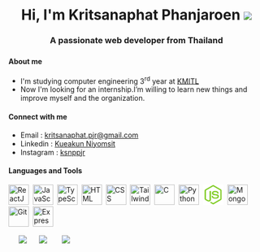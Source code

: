 <h1 align="center">Hi, I'm Kritsanaphat Phanjaroen <img src="https://media.giphy.com/media/hvRJCLFzcasrR4ia7z/giphy.gif" width="28"></h1>
<h3 align="center">A passionate web developer from Thailand<h3>

#### About me
- I'm studying computer engineering 3<sup>rd</sup> year at [KMITL](https://ce.kmitl.ac.th/)
- Now I'm looking for an internship.I’m willing to learn new things and improve myself and the organization.

#### Connect with me
- Email : kritsanaphat.pjr@gmail.com
- Linkedin : <a href="https://www.linkedin.com/in/kueakun-niyomsit-369457255/" target="_blank" rel="noreferrer">Kueakun Niyomsit</a>
- Instagram : <a href="https://www.instagram.com/kueakun.k/" target="_blank" rel="noreferrer">ksnppjr</a>

#### Languages and Tools
<p>
<img src="https://cdn.jsdelivr.net/gh/devicons/devicon/icons/react/react-original-wordmark.svg" title="ReactJS" height="40" width="40"/>&nbsp;
<img src="https://cdn.jsdelivr.net/gh/devicons/devicon/icons/javascript/javascript-original.svg" title="JavaScript" height="40" width="40" />&nbsp;
<img src="https://cdn.jsdelivr.net/gh/devicons/devicon/icons/typescript/typescript-original.svg" title="TypeScript" height="40" width="40" />&nbsp;
<img src="https://cdn.jsdelivr.net/gh/devicons/devicon/icons/html5/html5-original.svg" title="HTML" height="40" width="40"/>&nbsp;
<img src="https://cdn.jsdelivr.net/gh/devicons/devicon/icons/css3/css3-original.svg" title="CSS" height="40" width="40"/>&nbsp;
<img src="https://cdn.jsdelivr.net/gh/devicons/devicon/icons/tailwindcss/tailwindcss-plain.svg" title="TailwindCSS" height="40" width="40"/>&nbsp;
<img src="https://cdn.jsdelivr.net/gh/devicons/devicon/icons/c/c-original.svg" title="C" height="40" width="40"/>&nbsp;
<img src="https://cdn.jsdelivr.net/gh/devicons/devicon/icons/python/python-original.svg" title="Python" height="40" width="40"/>&nbsp;
<img src="https://github.com/devicons/devicon/blob/master/icons/nodejs/nodejs-original.svg"  title="nodeJS" alt="nodeJS" width="40" height="40"/>&nbsp;
<img src="https://cdn.jsdelivr.net/gh/devicons/devicon/icons/mongodb/mongodb-original-wordmark.svg" title="MongoDB" height="40" width="40"/>&nbsp;
<img src="https://cdn.jsdelivr.net/gh/devicons/devicon/icons/git/git-original.svg" title="Git" height="40" width="40"/>&nbsp;
<img src="https://cdn.jsdelivr.net/gh/devicons/devicon/icons/express/express-original.svg" title="Express" height="40" width="40"/>
</p>
<div>
  <img src='https://github-readme-stats.vercel.app/api?username=kritsanaphat&hide=issues&count_private=true&show_icons=true&theme=bear' style = "padding-left:4%" width= "50%"/>
  <img src='https://github-readme-stats.vercel.app/api?username=Kueakun-K&hide=issues&count_private=true&show_icons=true&theme=bear' style = "padding-left:4%" width= "50%"/>
  <img src='https://github-readme-stats.vercel.app/api/top-langs/?username=Kueakun-K&layout=compact&theme=bear&card_width=350' style="padding-left:5%;" width= "41%"/>
</div>
